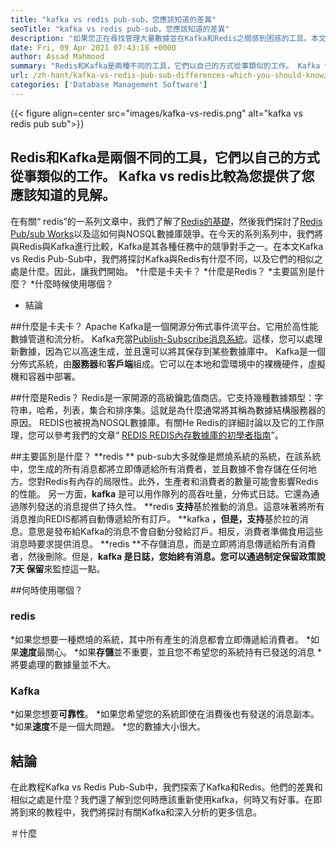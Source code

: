 ```yaml
---
title: "kafka vs redis pub-sub，您應該知道的差異" 
seoTitle: "kafka vs redis pub-sub，您應該知道的差異" 
description: "如果您正在尋找管理大量數據並在Kafka和Redis之間感到困惑的工具。本文Kafka vs Redis Pub-Sub將為您提供幫助。" 
date: Fri, 09 Apr 2021 07:43:18 +0000
author: Assad Mahmood
summary: "Redis和Kafka是兩種不同的工具，它們以自己的方式從事類似的工作。 Kafka vs redis比較為您提供了您應該知道的見解。" 
url: /zh-hant/kafka-vs-redis-pub-sub-differences-which-you-should-know/
categories: ['Database Management Software']
---
```


{{< figure align=center src="images/kafka-vs-redis.png" alt="kafka vs redis pub sub">}}


## Redis和Kafka是兩個不同的工具，它們以自己的方式從事類似的工作。 Kafka vs redis比較為您提供了您應該知道的見解。
在有關“ redis”的一系列文章中，我們了解了[Redis的基礎][1]，然後我們探討了[Redis Pub/sub Works][2]以及這如何與NOSQL數據庫競爭。在今天的系列系列中，我們將與Redis與Kafka進行比較，Kafka是其各種任務中的競爭對手之一。在本文Kafka vs Redis Pub-Sub中，我們將探討Kafka與Redis有什麼不同，以及它們的相似之處是什麼。因此，讓我們開始。
  *什麼是卡夫卡？
  *什麼是Redis？
  *主要區別是什麼？
  *什麼時候使用哪個？
  * 結論

##什麼是卡夫卡？
Apache Kafka是一個開源分佈式事件流平台。它用於高性能數據管道和流分析。 Kafka充當[Publish-Subscribe消息系統][3]。這樣，您可以處理新數據，因為它以高速生成，並且還可以將其保存到某些數據庫中。
Kafka是一個分佈式系統，由**服務器**和**客戶端**組成。它可以在本地和雲環境中的裸機硬件，虛擬機和容器中部署。

##什麼是Redis？
Redis是一家開源的高級鑰匙值商店。它支持幾種數據類型：字符串，哈希，列表，集合和排序集。這就是為什麼通常將其稱為數據結構服務器的原因。
REDIS也被視為NOSQL數據庫。有關He Redis的詳細討論以及它的工作原理，您可以參考我們的文章“ [REDIS REDIS內存數據庫的初學者指南][1]”。

##主要區別是什麼？
**redis ** pub-sub大多就像是燃燒系統的系統，在該系統中，您生成的所有消息都將立即傳遞給所有消費者，並且數據不會存儲在任何地方。您對Redis有內存的局限性。此外，生產者和消費者的數量可能會影響Redis的性能。
另一方面，**kafka** 是可以用作隊列的高吞吐量，分佈式日誌。它還為通過隊列發送的消息提供了持久性。
**redis **支持**基於推動的消息。這意味著將所有消息推向REDIS都將自動傳遞給所有訂戶。
**kafka **，但是，支持**基於拉的消息。意思是發布給Kafka的消息不會自動分發給訂戶。相反，消費者準備食用這些消息時要求提供消息。
**redis **不存儲消息，而是立即將消息傳遞給所有消費者，然後刪除。但是，**kafka **是日誌，您始終有消息。您可以通過制定保留政策說7天** 保留**來監控這一點。

##何時使用哪個？

### redis
  *如果您想要一種燃燒的系統，其中所有產生的消息都會立即傳遞給消費者。
  *如果**速度**最關心。
  *如果**存儲**並不重要，並且您不希望您的系統持有已發送的消息
  *將要處理的數據量並不大。

### Kafka
  *如果您想要**可靠性**。
  *如果您希望您的系統即使在消費後也有發送的消息副本。
  *如果**速度**不是一個大問題。
  *您的數據大小很大。

## 結論
在此教程Kafka vs Redis Pub-Sub中，我們探索了Kafka和Redis。他們的差異和相似之處是什麼？我們還了解到您何時應該重新使用kafka，何時又有好事。在即將到來的教程中，我們將探討有關Kafka和深入分析的更多信息。

  
[1]: https://blog.containerize.com/database-management-software/a-beginners-guide-to-redis-in-memory-database/
[2]: https://blog.containerize.com/database-management-software/introduction-to-redis-pubsub-and-how-does-it-work/
[3]: https://blog.containerize.com/database-management-software/introduction-to-redis-pubsub-and-how-does-it-work/

＃什麼
